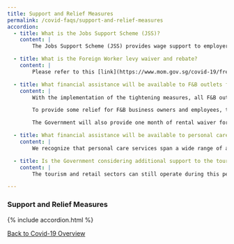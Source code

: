 ```yaml
---
title: Support and Relief Measures 
permalink: /covid-faqs/support-and-relief-measures
accordion:
  - title: What is the Jobs Support Scheme (JSS)? 
    content: |
        The Jobs Support Scheme (JSS) provides wage support to employers, to help enterprises retain their local employees (Singaporean Citizens and Permanent Residents) during this period of economic uncertainty. Under the JSS, the Government co-funds a proportion of the first $4,600 of gross monthly wages paid to each local employee up to March 2021. In Budget 2021, JSS was extended by up to 6 months for firms in Tiers 1 and 2 sectors, covering wages paid from April 2021 to September 2021. The level and duration of support each employer receives depends on the sector in which the employer operates.  Please refer [https://go.gov.sg/jss](https://go.gov.sg/jss){:target="_blank"} for more information on the JSS. 

  - title: What is the Foreign Worker levy waiver and rebate? 
    content: |
        Please refer to this [link](https://www.mom.gov.sg/covid-19/frequently-asked-questions/levy-rebate-and-levy-waiver){:target="_blank"} for more information on the Foreign Worker levy waiver and rebate.

  - title: What financial assistance will be available to F&B outlets for the Phase 2 (Heightened Alert) phase from 16 May 2021 to 13 June 2021?  
    content: |
        With the implementation of the tightening measures, all F&B outlets will no longer be able to offer dining-in services. Delivery and take-away services can continue. 

        To provide some relief for F&B business owners and employees, the Government will increase the Jobs Support Scheme (JSS) co-funding available to F&B business owners for the duration of the tightened measures, i.e. from 16 May to 6 June 2021 (both dates inclusive), from 10% today to 50% of the first $4,600 of gross monthly wages paid to each local employee. For details on the JSS, please refer to IRAS’s website at [https://go.gov.sg/jss](https://go.gov.sg/jss){:target="_blank"}.

        The Government will also provide one month of rental waiver for hawker stalls and coffeeshop tenants of government agencies. Commercial landlords are urged to support their F&B tenants through this period. 

  - title: What financial assistance will be available to personal care businesses which have to cease activities that cannot be conducted with masks on? Examples include beauty salons offering facials and saunas.
    content: |
        We recognize that personal care services span a wide range of activities, many of which can continue to operate under the tightened measures as both customers and service providers are able to keep their masks on. Establishments whose revenues are significantly affected may appeal to [IRAS](https://go.gov.sg/jssappeals){:target="_blank"} here. 

  - title: Is the Government considering additional support to the tourism and retail sectors in view of the tightened measures?
    content: |
        The tourism and retail sectors can still operate during this period of tightened measures. Businesses that face cashflow challenges can continue to tap on the extended Temporary Bridging Loan Programme and enhanced Enterprise Financing Scheme, and we encourage businesses to make full use of these schemes. 

---
```


### Support and Relief Measures 

{% include accordion.html %}

[Back to Covid-19 Overview](/covid/)